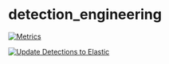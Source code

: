 # detection_engineering

[![Metrics](https://github.com/rangerrkm/detection_engineering/actions/workflows/metrics.yml/badge.svg)](https://github.com/rangerrkm/detection_engineering/actions/workflows/metrics.yml)

[![Update Detections to Elastic](https://github.com/rangerrkm/detection_engineering/actions/workflows/elastic_sync.yml/badge.svg)](https://github.com/rangerrkm/detection_engineering/actions/workflows/elastic_sync.yml)

